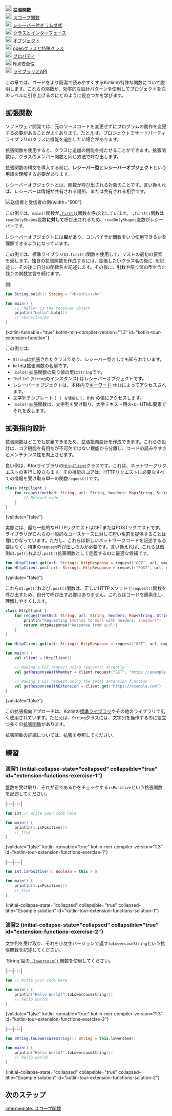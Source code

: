 [//]: # (title: Intermediate: 拡張関数)

<no-index/>

<tldr>
    <p><img src="icon-1.svg" width="20" alt="First step" /> <strong>拡張関数</strong><br />
        <img src="icon-2-todo.svg" width="20" alt="Second step" /> <a href="kotlin-tour-intermediate-scope-functions.md">スコープ関数</a><br />
        <img src="icon-3-todo.svg" width="20" alt="Third step" /> <a href="kotlin-tour-intermediate-lambdas-receiver.md">レシーバー付きラムダ式</a><br />
        <img src="icon-4-todo.svg" width="20" alt="Fourth step" /> <a href="kotlin-tour-intermediate-classes-interfaces.md">クラスとインターフェース</a><br />
        <img src="icon-5-todo.svg" width="20" alt="Fifth step" /> <a href="kotlin-tour-intermediate-objects.md">オブジェクト</a><br />
        <img src="icon-6-todo.svg" width="20" alt="Sixth step" /> <a href="kotlin-tour-intermediate-open-special-classes.md">openクラスと特殊クラス</a><br />
        <img src="icon-7-todo.svg" width="20" alt="Seventh step" /> <a href="kotlin-tour-intermediate-properties.md">プロパティ</a><br />
        <img src="icon-8-todo.svg" width="20" alt="Eighth step" /> <a href="kotlin-tour-intermediate-null-safety.md">Null安全性</a><br />
        <img src="icon-9-todo.svg" width="20" alt="Ninth step" /> <a href="kotlin-tour-intermediate-libraries-and-apis.md">ライブラリとAPI</a></p>
</tldr>

この章では、コードをより簡潔で読みやすくするKotlinの特殊な関数について説明します。これらの関数が、効率的な設計パターンを使用してプロジェクトを次のレベルに引き上げるのにどのように役立つかを学びます。

## 拡張関数

ソフトウェア開発では、元のソースコードを変更せずにプログラムの動作を変更する必要があることがよくあります。たとえば、プロジェクトでサードパーティライブラリのクラスに機能を追加したい場合があります。

拡張関数を使用すると、クラスに追加の機能を持たせることができます。拡張関数は、クラスのメンバー関数と同じ方法で呼び出します。

拡張関数の構文を導入する前に、**レシーバー型**と**レシーバーオブジェクト**という用語を理解する必要があります。

レシーバーオブジェクトとは、関数が呼び出される対象のことです。言い換えれば、レシーバーは情報が共有される場所、または共有される相手です。

![送信者と受信者の例](receiver-highlight.png){width="500"}

この例では、`main()`関数が[`.first()`](https://kotlinlang.org/api/core/kotlin-stdlib/kotlin.collections/first.html)関数を呼び出しています。
`.first()`関数は`readOnlyShapes`変数**に対して**呼び出されるため、`readOnlyShapes`変数がレシーバーです。

レシーバーオブジェクトには**型**があり、コンパイラが関数をいつ使用できるかを理解できるようになっています。

この例では、標準ライブラリの`.first()`関数を使用して、リストの最初の要素を返します。独自の拡張関数を作成するには、拡張したいクラス名の後に`.`を記述し、その後に自分の関数名を記述します。その後に、引数や戻り値の型を含む残りの関数宣言を続けます。

例:

```kotlin
fun String.bold(): String = "<b>$this</b>"

fun main() {
    // "hello" is the receiver object
    println("hello".bold())
    // <b>hello</b>
}
```
{kotlin-runnable="true" kotlin-min-compiler-version="1.3" id="kotlin-tour-extension-function"}

この例では:

* `String`は拡張されたクラスであり、レシーバー型としても知られています。
* `bold`は拡張関数の名前です。
* `.bold()`拡張関数の戻り値の型は`String`です。
* `"hello"` (`String`のインスタンス) はレシーバーオブジェクトです。
* レシーバーオブジェクトは、本体内で[キーワード](keyword-reference.md) `this`によってアクセスされます。
* 文字列テンプレート (` ` `) を使用して、`this`の値にアクセスします。
* `.bold()`拡張関数は、文字列を受け取り、太字テキスト用の`<b>` HTML要素でそれを返します。

## 拡張指向設計

拡張関数はどこでも定義できるため、拡張指向設計を作成できます。これらの設計は、コア機能を有用だが不可欠ではない機能から分離し、コードの読みやすさとメンテナンス性を向上させます。

良い例は、Ktorライブラリの[`HttpClient`](https://api.ktor.io/ktor-client/ktor-client-core/io.ktor.client/-http-client/index.html)クラスです。これは、ネットワークリクエストの実行に役立ちます。その機能のコアは、HTTPリクエストに必要なすべての情報を受け取る単一の関数`request()`です。

```kotlin
class HttpClient {
    fun request(method: String, url: String, headers: Map<String, String>): HttpResponse {
        // Network code
    }
}
```
{validate="false"}

実際には、最も一般的なHTTPリクエストはGETまたはPOSTリクエストです。ライブラリがこれらの一般的なユースケースに対して短い名前を提供することは理にかなっています。ただし、これらは新しいネットワークコードを記述する必要はなく、特定の`request`呼び出しのみが必要です。言い換えれば、これらは個別の`.get()`および`.post()`拡張関数として定義するのに最適な候補です。

```kotlin
fun HttpClient.get(url: String): HttpResponse = request("GET", url, emptyMap())
fun HttpClient.post(url: String): HttpResponse = request("POST", url, emptyMap())
```
{validate="false"}

これらの`.get()`および`.post()`関数は、正しいHTTPメソッドで`request()`関数を呼び出すため、自分で呼び出す必要はありません。これらはコードを簡素化し、理解しやすくします。

```kotlin
class HttpClient {
    fun request(method: String, url: String, headers: Map<String, String>): HttpResponse {
        println("Requesting $method to $url with headers: $headers")
        return HttpResponse("Response from $url")
    }
}

fun HttpClient.get(url: String): HttpResponse = request("GET", url, emptyMap())

fun main() {
    val client = HttpClient()

    // Making a GET request using request() directly
    val getResponseWithMember = client.request("GET", "https://example.com", emptyMap())

    // Making a GET request using the get() extension function
    val getResponseWithExtension = client.get("https://example.com")
}
```
{validate="false"}

この拡張指向アプローチは、Kotlinの[標準ライブラリ](https://kotlinlang.org/api/latest/jvm/stdlib/)やその他のライブラリで広く使用されています。たとえば、`String`クラスには、文字列を操作するのに役立つ多くの[拡張関数](https://kotlinlang.org/api/latest/jvm/stdlib/kotlin/-string/#extension-functions)があります。

拡張関数の詳細については、[拡張](extensions.md)を参照してください。

## 練習

### 演習1 {initial-collapse-state="collapsed" collapsible="true" id="extension-functions-exercise-1"}

整数を受け取り、それが正であるかをチェックする`isPositive`という拡張関数を記述してください。

|---|---|
```kotlin
fun Int.// Write your code here

fun main() {
    println(1.isPositive())
    // true
}
```
{validate="false" kotlin-runnable="true" kotlin-min-compiler-version="1.3" id="kotlin-tour-extension-functions-exercise-1"}

|---|---|
```kotlin
fun Int.isPositive(): Boolean = this > 0

fun main() {
    println(1.isPositive())
    // true
}
```
{initial-collapse-state="collapsed" collapsible="true" collapsed-title="Example solution" id="kotlin-tour-extension-functions-solution-1"}

### 演習2 {initial-collapse-state="collapsed" collapsible="true" id="extension-functions-exercise-2"}

文字列を受け取り、それを小文字バージョンで返す`toLowercaseString`という拡張関数を記述してください。

<deflist collapsible="true">
    <def title="ヒント">
        `String`型の<a href="https://kotlinlang.org/api/latest/jvm/stdlib/kotlin.text/lowercase.html"> <code>.lowercase()</code>
        </a>関数を使用してください。
    </def>
</deflist>

|---|---|
```kotlin
fun // Write your code here

fun main() {
    println("Hello World!".toLowercaseString())
    // hello world!
}
```
{validate="false" kotlin-runnable="true" kotlin-min-compiler-version="1.3" id="kotlin-tour-extension-functions-exercise-2"}

|---|---|
```kotlin
fun String.toLowercaseString(): String = this.lowercase()

fun main() {
    println("Hello World!".toLowercaseString())
    // hello world!
}
```
{initial-collapse-state="collapsed" collapsible="true" collapsed-title="Example solution" id="kotlin-tour-extension-functions-solution-2"}

## 次のステップ

[Intermediate: スコープ関数](kotlin-tour-intermediate-scope-functions.md)